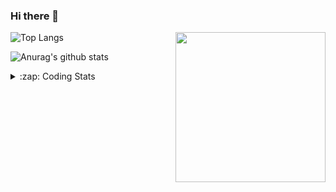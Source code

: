 ### Hi there 👋

<!--
**tao8687/tao8687** is a ✨ _special_ ✨ repository because its `README.md` (this file) appears on your GitHub profile.

Here are some ideas to get you started:

- 🔭 I’m currently working on ...
- 🌱 I’m currently learning ...
- 👯 I’m looking to collaborate on ...
- 🤔 I’m looking for help with ...
- 💬 Ask me about ...
- 📫 How to reach me: ...
- 😄 Pronouns: ...
- ⚡ Fun fact: ...
-->

<img align='right' src="https://media.giphy.com/media/M9gbBd9nbDrOTu1Mqx/giphy.gif" width="240">

  
![Top Langs](https://github-readme-stats.vercel.app/api/top-langs/?username=tao8687&layout=compact&title_color=23238E&text_color=A67D3D)

![Anurag's github stats](https://github-readme-stats.vercel.app/api?username=tao8687&show_icons=true&&text_color=A67D3D&title_color=23238E&show_icons=false&count_private=true&hide=stars)

<details>
  <summary>:zap: Coding Stats</summary>
  <br>
    
<!--START_SECTION:waka-->

```txt
From: 01 August 2025 - To: 08 August 2025

C++               2 hrs 3 mins    ████████████████▒░░░░░░░░   64.97 %
XML               22 mins         ███░░░░░░░░░░░░░░░░░░░░░░   11.86 %
Protocol Buffer   22 mins         ███░░░░░░░░░░░░░░░░░░░░░░   11.71 %
JSON              8 mins          █░░░░░░░░░░░░░░░░░░░░░░░░   04.53 %
C                 8 mins          █░░░░░░░░░░░░░░░░░░░░░░░░   04.27 %
```

<!--END_SECTION:waka-->
</details>
